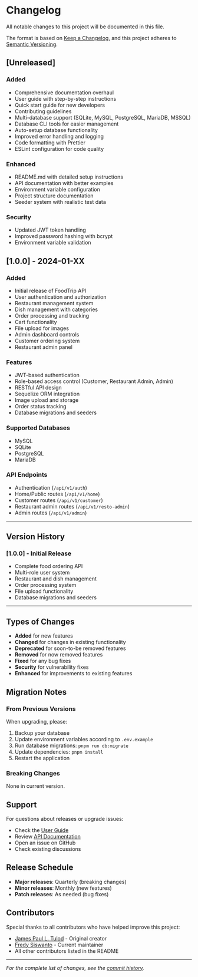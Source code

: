 # Changelog

All notable changes to this project will be documented in this file.

The format is based on [Keep a Changelog](https://keepachangelog.com/en/1.0.0/),
and this project adheres to [Semantic Versioning](https://semver.org/spec/v2.0.0.html).

## [Unreleased]

### Added
- Comprehensive documentation overhaul
- User guide with step-by-step instructions
- Quick start guide for new developers
- Contributing guidelines
- Multi-database support (SQLite, MySQL, PostgreSQL, MariaDB, MSSQL)
- Database CLI tools for easier management
- Auto-setup database functionality
- Improved error handling and logging
- Code formatting with Prettier
- ESLint configuration for code quality

### Enhanced
- README.md with detailed setup instructions
- API documentation with better examples
- Environment variable configuration
- Project structure documentation
- Seeder system with realistic test data

### Security
- Updated JWT token handling
- Improved password hashing with bcrypt
- Environment variable validation

## [1.0.0] - 2024-01-XX

### Added
- Initial release of FoodTrip API
- User authentication and authorization
- Restaurant management system
- Dish management with categories
- Order processing and tracking
- Cart functionality
- File upload for images
- Admin dashboard controls
- Customer ordering system
- Restaurant admin panel

### Features
- JWT-based authentication
- Role-based access control (Customer, Restaurant Admin, Admin)
- RESTful API design
- Sequelize ORM integration
- Image upload and storage
- Order status tracking
- Database migrations and seeders

### Supported Databases
- MySQL
- SQLite
- PostgreSQL
- MariaDB

### API Endpoints
- Authentication (`/api/v1/auth`)
- Home/Public routes (`/api/v1/home`)
- Customer routes (`/api/v1/customer`)
- Restaurant admin routes (`/api/v1/resto-admin`)
- Admin routes (`/api/v1/admin`)

---

## Version History

### [1.0.0] - Initial Release
- Complete food ordering API
- Multi-role user system
- Restaurant and dish management
- Order processing system
- File upload functionality
- Database migrations and seeders

---

## Types of Changes

- **Added** for new features
- **Changed** for changes in existing functionality
- **Deprecated** for soon-to-be removed features
- **Removed** for now removed features
- **Fixed** for any bug fixes
- **Security** for vulnerability fixes
- **Enhanced** for improvements to existing features

## Migration Notes

### From Previous Versions

When upgrading, please:
1. Backup your database
2. Update environment variables according to `.env.example`
3. Run database migrations: `pnpm run db:migrate`
4. Update dependencies: `pnpm install`
5. Restart the application

### Breaking Changes

None in current version.

## Support

For questions about releases or upgrade issues:
- Check the [User Guide](./docs/USER_GUIDE.md)
- Review [API Documentation](./docs/API_DOCUMENTATION.md)
- Open an issue on GitHub
- Check existing discussions

## Release Schedule

- **Major releases**: Quarterly (breaking changes)
- **Minor releases**: Monthly (new features)
- **Patch releases**: As needed (bug fixes)

## Contributors

Special thanks to all contributors who have helped improve this project:

- [James Paul L. Tulod](https://github.com/polekstulod) - Original creator
- [Fredy Siswanto](https://github.com/fredysiswanto) - Current maintainer
- All other contributors listed in the README

---

*For the complete list of changes, see the [commit history](https://github.com/fredysiswanto/foodtrip-api/commits).*
